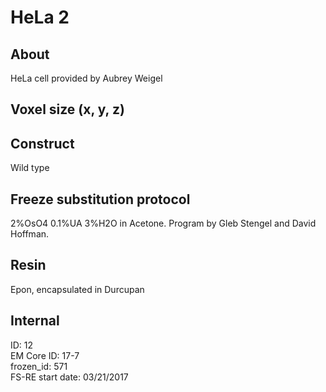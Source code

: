 # HeLa 2

## About
HeLa cell provided by Aubrey Weigel

## Voxel size (x, y, z)


## Construct
Wild type

## Freeze substitution protocol
2%OsO4 0.1%UA 3%H2O in Acetone. Program by Gleb Stengel and David Hoffman.


## Resin
Epon, encapsulated in Durcupan

## Internal
ID: 12  
EM Core ID: 17-7  
frozen_id: 571  
FS-RE start date: 03/21/2017  
